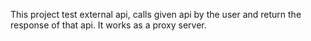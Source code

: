 This project test external api, calls given api by the user and return the response of that api. It works as a proxy server.
